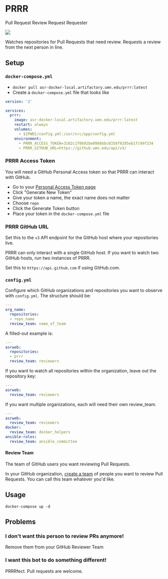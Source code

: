 # PRRR

Pull Request Review Request Requester

<img src="https://media.giphy.com/media/xUA7aVAw3xQ4pzYkiA/giphy.gif" />

Watches repositories for Pull Requests that need review. Requests a review from the next person in line.

## Setup

### `docker-compose.yml`

- `docker pull asr-docker-local.artifactory.umn.edu/prrr:latest`
- Create a `docker-compose.yml` file that looks like

```yaml
version: '2'

services:
  prrr:
    image: asr-docker-local.artifactory.umn.edu/prrr:latest
    restart: always
    volumes:
      - ${PWD}/config.yml:/usr/src/app/config.yml
    environment:
      - PRRR_ACCESS_TOKEN=3102c1f0692be0986bbc0358f9285eb1fc99f334
      - PRRR_GITHUB_URL=https://github.umn.edu/api/v3/
```

### PRRR Access Token

You will need a GitHub Personal Access token so that PRRR can interact with GitHub.

- Go to your [Personal Access Token page](https://github.umn.edu/settings/tokens)
- Click "Generate New Token"
- Give your token a name, the exact name does not matter
- Choose `repo`
- Click the Generate Token button
- Place your token in the `docker-compose.yml` file

### PRRR GitHub URL

Set this to the `v3` API endpoint for the GitHub host where your repositories live.

PRRR can only interact with a single GitHub host. If you want to watch two GitHub hosts, run two instances of PRRR.

Set this to `https://api.github.com` if using GitHub.com.

### `config.yml`

Configure which GitHub organizations and repositories you want to observe with `config.yml`. The structure should be:

```yml
---
org_name:
  repositories:
  - repo_name
  review_team: name_of_team
```

A filled-out example is:

```yml
---
asrweb:
  repositories:
  - prrr
  review_team: reviewers
```

If you want to watch all repositories within the organization, leave out the repository key:

```yml
---
asrweb:
  review_team: reviewers
```

If you want multiple organizations, each will need their own review_team.

```yml
---
asrweb:
  review_team: reviewers
docker:
  review_team: docker_helpers
ansible-roles:
  review_team: ansible_committee
```

#### Review Team

The team of GitHub users you want reviewing Pull Requests.

In your GitHub organization, [create a team](https://help.github.com/articles/creating-a-team/) of people you want to review Pull Requests. You can call this team whatever you'd like.

## Usage

`docker-compose up -d`

## Problems

### I don't want this person to review PRs anymore!

Remove them from your GitHub Reviewer Team

### I want this bot to do something different!

PRRRfect. Pull requests are welcome.
